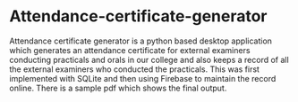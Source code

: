 # Attendance-certificate-generator
Attendance certificate generator is a python based desktop application which generates an attendance certificate for external examiners conducting practicals and orals in our college and also keeps a record of all the external examiners who conducted the practicals. This was first implemented with SQLite and then using Firebase to maintain the record online.
There is a sample pdf which shows the final output.
